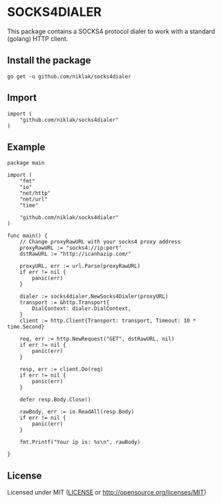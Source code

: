 # SOCKS4DIALER

This package contains a SOCKS4 protocol dialer to work with a standard (golang) HTTP client.

## Install the package
```
go get -u github.com/niklak/socks4dialer
```

## Import
```
import (
    "github.com/niklak/socks4dialer"
)
```

## Example

```
package main

import (
	"fmt"
	"io"
	"net/http"
	"net/url"
	"time"

	"github.com/niklak/socks4dialer"
)

func main() {
    // Change proxyRawURL with your socks4 proxy address
	proxyRawURL := "socks4://ip:port"
	dstRawURL := "http://icanhazip.com/"

	proxyURL, err := url.Parse(proxyRawURL)
	if err != nil {
		panic(err)
	}

	dialer := socks4dialer.NewSocks4Dialer(proxyURL)
	transport := &http.Transport{
		DialContext: dialer.DialContext,
	}
	client := http.Client{Transport: transport, Timeout: 10 * time.Second}

	req, err := http.NewRequest("GET", dstRawURL, nil)
	if err != nil {
		panic(err)
	}

	resp, err := client.Do(req)
	if err != nil {
		panic(err)
	}

	defer resp.Body.Close()

	rawBody, err := io.ReadAll(resp.Body)
	if err != nil {
		panic(err)
	}

	fmt.Printf("Your ip is: %s\n", rawBody)

}

```


## License

Licensed under MIT ([LICENSE](LICENSE) or http://opensource.org/licenses/MIT)